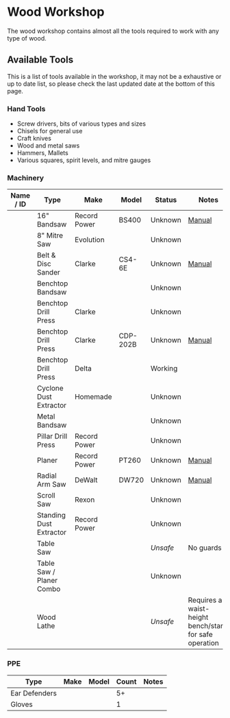 # Wood Workshop

The wood workshop contains almost all the tools required to work with any type of wood.

## Available Tools

This is a list of tools available in the workshop, it may not be a exhaustive or up to date list, so please check the last updated date at the bottom of this page.

### Hand Tools

* Screw drivers, bits of various types and sizes
* Chisels for general use
* Craft knives
* Wood and metal saws
* Hammers, Mallets
* Various squares, spirit levels, and mitre gauges

### Machinery 

| Name / ID | Type                     | Make         | Model    | Status   | Notes                                                  |
| --------- | ------------------------ | ------------ | -------- | -------- | ------------------------------------------------------ |
|           | 16" Bandsaw              | Record Power | BS400    | Unknown  | [Manual](manuals/recordpower_bs400.pdf)                |
|           | 8" Mitre Saw             | Evolution    |          | Unknown  |                                                        |
|           | Belt & Disc Sander       | Clarke       | CS4-6E   | Unknown  | [Manual](manuals/clarke-cs4-6e.pdf)                    |
|           | Benchtop Bandsaw         |              |          | Unknown  |                                                        |
|           | Benchtop Drill Press     | Clarke       |          | Unknown  |                                                        |
|           | Benchtop Drill Press     | Clarke       | CDP-202B | Unknown  | [Manual](manuals/clarke-cdp-202b.pdf)                  |
|           | Benchtop Drill Press     | Delta        |          | Working  |                                                        |
|           | Cyclone Dust Extractor   | Homemade     |          | Unknown  |                                                        |
|           | Metal Bandsaw            |              |          | Unknown  |                                                        |
|           | Pillar Drill Press       | Record Power |          | Unknown  |                                                        |
|           | Planer                   | Record Power | PT260    | Unknown  | [Manual](manuals/recordpower-pt260.pdf)                |
|           | Radial Arm Saw           | DeWalt       | DW720    | Unknown  | [Manual](manuals/dewalt-dw720.pdf)                     |
|           | Scroll Saw               | Rexon        |          | Unknown  |                                                        |
|           | Standing Dust Extractor  | Record Power |          | Unknown  |                                                        |
|           | Table Saw                |              |          | _Unsafe_ | No guards                                              |
|           | Table Saw / Planer Combo |              |          | Unknown  |                                                        |
|           | Wood Lathe               |              |          | _Unsafe_ | Requires a waist-height bench/stand for safe operation |


### PPE

 | Type          | Make | Model | Count | Notes |
 | ------------- | ---- | ----- | ----- | ----- |
 | Ear Defenders |      |       | 5+    |       |
 | Gloves        |      |       | 1     |       |
